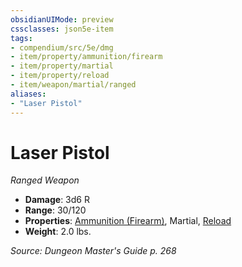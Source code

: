 ```yaml
---
obsidianUIMode: preview
cssclasses: json5e-item
tags:
- compendium/src/5e/dmg
- item/property/ammunition/firearm
- item/property/martial
- item/property/reload
- item/weapon/martial/ranged
aliases: 
- "Laser Pistol"
---
```

# Laser Pistol
*Ranged Weapon*  

- **Damage**: 3d6 R
- **Range**: 30/120
- **Properties**: [Ammunition (Firearm)](_item-properties.md#Ammunition%20(Firearm)), Martial, [Reload](_item-properties.md#Reload)
- **Weight**: 2.0 lbs.

*Source: Dungeon Master's Guide p. 268*